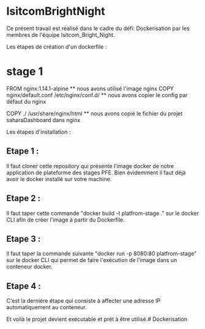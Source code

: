 # IsitcomBrightNight
Ce présent travail est réalisé dans le cadre du défi: Dockerisation par les membres de l'équipe Isitcom_Bright_Night.

Les étapes de création d'un dockerfile :

# stage 1
FROM nginx:1.14.1-alpine   							   ** nous avons utilisé l'image nginx
COPY nginx/default.conf /etc/nginx/conf.d/             ** nous avons copier le config par défaut du nginx

COPY ./ /usr/share/nginx/html      						** nous avons copié le fichier du projet saharaDashboard dans nginx


Les étapes d'installation :
## Etape 1 :
Il faut cloner cette repository  qui présente l'image docker de notre application de plateforme des stages PFE.
Bien évidemment il faut déjà avoir le docker installé sur votre machine.


## Etape 2 :

Il faut taper cette commande  "docker build -t platfrom-stage ." sur le docker CLI afin de créer l'image à partir du Dockerfile.

## Etape 3 :
Il faut taper la commande suivante "docker run -p 8080:80 platfrom-stage" sur le docker CLI qui permet de faire l'exécution de l'image dans un conteneur docker.


## Etape 4 :

C'est la derniére étape qui consiste à affecter une adresse IP automatiquement au conteneur.

Et voilà le projet devient exécutable et prêt à être utilisé.# Dockerisation
